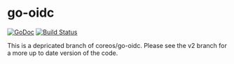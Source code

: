 # go-oidc

[![GoDoc](https://godoc.org/github.com/npenkov/go-oidc?status.svg)](https://godoc.org/github.com/npenkov/go-oidc)
[![Build Status](https://travis-ci.org/coreos/go-oidc.png?branch=master)](https://travis-ci.org/coreos/go-oidc)

This is a depricated branch of coreos/go-oidc. Please see the v2 branch for a more up to date version of the code.
